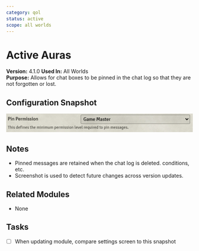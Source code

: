 ```yaml
---
category: qol
status: active
scope: all worlds
---
```


# Active Auras

**Version:** 4.1.0 
**Used In:** All Worlds  
**Purpose:** Allows for chat boxes to be pinned in the chat log so that they are not forgotten or lost. 

## Configuration Snapshot

![DFreds Chat Pins v4.1.0](./DFredsChatPins-v4.1.0.png)

## Notes

- Pinned messages are retained when the chat log is deleted. conditions, etc.
- Screenshot is used to detect future changes across version updates.

## Related Modules

- None

## Tasks

- [ ] When updating module, compare settings screen to this snapshot

